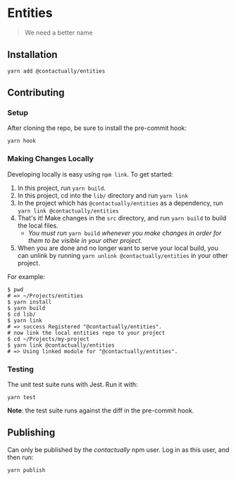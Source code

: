 # Entities
> We need a better name

## Installation

```
yarn add @contactually/entities
```

## Contributing

### Setup

After cloning the repo, be sure to install the pre-commit hook:

```
yarn hook
```

### Making Changes Locally

Developing locally is easy using `npm link`. To get started:

1) In this project, run `yarn build`.
2) In this project, cd into the `lib/` directory and run `yarn link`
2) In the project which has `@contactually/entities` as a dependency, run `yarn link @contactually/entities`
3) That's it! Make changes in the `src` directory, and run `yarn build` to build the local files.
   - _You must run_ `yarn build` _whenever you make changes in order for them to be visible in your other project._
4) When you are done and no longer want to serve your local build, you can unlink by running `yarn unlink @contactually/entities` in your other project.

For example:
```
$ pwd
# => ~/Projects/entities
$ yarn install
$ yarn build
$ cd lib/
$ yarn link
# => success Registered "@contactually/entities".
# now link the local entities repo to your project
$ cd ~/Projects/my-project
$ yarn link @contactually/entities
# => Using linked module for "@contactually/entities".
```

### Testing

The unit test suite runs with Jest. Run it with:

```
yarn test
```

**Note**: the test suite runs against the diff in the pre-commit hook.

## Publishing

Can only be published by the *contactually* npm user. Log in as this user, and then run:

```
yarn publish
```
